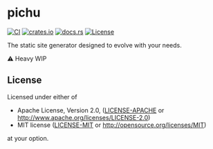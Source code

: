 # pichu

[![CI](https://github.com/bahlo/pichu/actions/workflows/ci.yml/badge.svg)](https://github.com/bahlo/pichu/actions/workflows/ci.yml)
[![crates.io](https://img.shields.io/crates/v/pichu.svg)](https://crates.io/crates/pichu)
[![docs.rs](https://docs.rs/pichu/badge.svg)](https://docs.rs/pichu/)
[![License](https://img.shields.io/crates/l/pichu)](LICENSE-APACHE)

The static site generator designed to evolve with your needs.

:warning: Heavy WIP

## License

Licensed under either of

 * Apache License, Version 2.0, ([LICENSE-APACHE](LICENSE-APACHE) or http://www.apache.org/licenses/LICENSE-2.0)
 * MIT license ([LICENSE-MIT](LICENSE-MIT) or http://opensource.org/licenses/MIT)

at your option.
